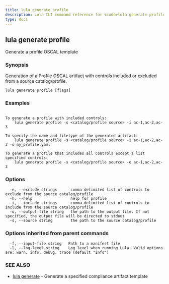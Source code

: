 ```yaml
---
title: lula generate profile
description: Lula CLI command reference for <code>lula generate profile</code>.
type: docs
---
```

## lula generate profile

Generate a profile OSCAL template

### Synopsis

Generation of a Profile OSCAL artifact with controls included or excluded from a source catalog/profile.

```
lula generate profile [flags]
```

### Examples

```

To generate a profile with included controls:
	lula generate profile -s <catalog/profile source> -i ac-1,ac-2,ac-3

To specify the name and filetype of the generated artifact:
	lula generate profile -s <catalog/profile source> -i ac-1,ac-2,ac-3 -o my_profile.yaml

To generate a profile that includes all controls except a list specified controls:
	lula generate profile -s <catalog/profile source> -e ac-1,ac-2,ac-3

```

### Options

```
  -e, --exclude strings      comma delimited list of controls to exclude from the source catalog/profile
  -h, --help                 help for profile
  -i, --include strings      comma delimited list of controls to include from the source catalog/profile
  -o, --output-file string   the path to the output file. If not specified, the output file will be directed to stdout
  -s, --source string        the path to the source catalog/profile
```

### Options inherited from parent commands

```
  -f, --input-file string   Path to a manifest file
  -l, --log-level string    Log level when running Lula. Valid options are: warn, info, debug, trace (default "info")
```

### SEE ALSO

* [lula generate](./lula_generate.md)	 - Generate a specified compliance artifact template

